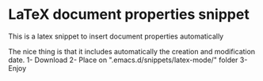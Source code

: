 # LaTeX document properties snippet
This is a latex snippet to insert document properties automatically

The nice thing is that it includes automatically the creation and modification date.
1- Download
2- Place on ".emacs.d/snippets/latex-mode/" folder
3- Enjoy
